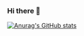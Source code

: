 ### Hi there 👋
[![Anurag's GitHub stats](https://github-readme-stats.vercel.app/api?username=anitabee&show_icons=true&theme=buefy&hide=stars)](https://github.com/anuraghazra/github-readme-stats)

<!--
[![Top Languages](https://github-readme-stats.vercel.app/api/top-langs/?username=anitabee&show_icons=true&theme=buefy)](https://github.com/anuraghazra/github-readme-stats)
-->

<!--
**anitabee/anitabee** is a ✨ _special_ ✨ repository because its `README.md` (this file) appears on your GitHub profile.

Here are some ideas to get you started:

- 🔭 I’m currently working on ...
- 🌱 I’m currently learning ...
- 👯 I’m looking to collaborate on ...
- 🤔 I’m looking for help with ...
- 💬 Ask me about ...
- 📫 How to reach me: ...
- 😄 Pronouns: ...
- ⚡ Fun fact: ...
-->
